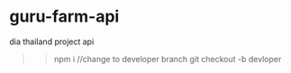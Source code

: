 # guru-farm-api
dia thailand project api
>>npm i 
//change to developer branch
>>git checkout -b devloper
